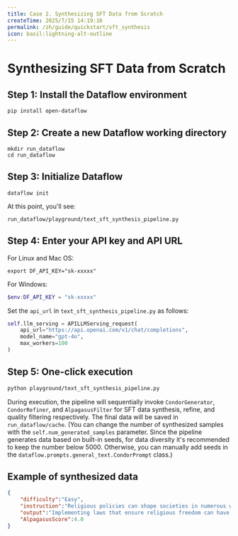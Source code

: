 ```yaml
---
title: Case 2. Synthesizing SFT Data from Scratch
createTime: 2025/7/15 14:19:16
permalink: /zh/guide/quickstart/sft_synthesis
icon: basil:lightning-alt-outline
---
```


# Synthesizing SFT Data from Scratch

## Step 1: Install the Dataflow environment
```shell
pip install open-dataflow
```

## Step 2: Create a new Dataflow working directory
```shell
mkdir run_dataflow
cd run_dataflow
```

## Step 3: Initialize Dataflow
```shell
dataflow init
```
At this point, you'll see:
```shell
run_dataflow/playground/text_sft_synthesis_pipeline.py
```

## Step 4: Enter your API key and API URL
For Linux and Mac OS:
```shell
export DF_API_KEY="sk-xxxxx"
```

For Windows:
```powershell
$env:DF_API_KEY = "sk-xxxxx"
```

Set the `api_url` in `text_sft_synthesis_pipeline.py` as follows:
```python
self.llm_serving = APILLMServing_request(
    api_url="https://api.openai.com/v1/chat/completions",
    model_name="gpt-4o",
    max_workers=100
)
```

## Step 5: One-click execution
```bash
python playground/text_sft_synthesis_pipeline.py
```

During execution, the pipeline will sequentially invoke `CondorGenerator`, `CondorRefiner`, and `AlpagasusFilter` for SFT data synthesis, refine, and quality filtering respectively. The final data will be saved in `run_dataflow/cache`. (You can change the number of synthesized samples with the `self.num_generated_samples` parameter. Since the pipeline generates data based on built-in seeds, for data diversity it's recommended to keep the number below 5000. Otherwise, you can manually add seeds in the `dataflow.prompts.general_text.CondorPrompt` class.)

## Example of synthesized data
```json
{
    "difficulty":"Easy",
    "instruction":"Religious policies can shape societies in numerous ways. One example is where policies for religious freedom allow diverse religions to coexist peacefully within a nation. Considering a country that recently implemented laws to ensure religious freedom for all its citizens, discuss some potential positive impacts these policies may have on social harmony and economic growth.",
    "output":"Implementing laws that ensure religious freedom can have several positive impacts on a country's social harmony and economic growth. However, it's important to also consider potential challenges and the steps necessary for realizing these benefits sustainably:\n\n1. **Social Harmony:**\n   - **Increased Tolerance and Understanding:** Religious freedom allows individuals to express their beliefs openly without fear of persecution. This can lead to greater tolerance and understanding among different religious communities, fostering social cohesion.\n   - **Reduction of Religious Conflicts:** By guaranteeing religious freedom, a country can reduce the likelihood of religious conflicts and tensions, promoting peace and stability within society. However, managing cultural differences requires ongoing dialogue and education to prevent deeply rooted prejudices from hindering social harmony.\n   - **Cultural Diversity and Enrichment:** The coexistence of diverse religious groups can enrich the cultural landscape of a nation, encouraging exchanges of ideas, traditions, and values that can enhance mutual respect and appreciation. Community engagement initiatives and educational programs can support this enrichment and ensure equitable treatment across all religious groups.\n\n2. **Economic Growth:**\n   - **Attracting Talent and Investment:** Religious freedom can make a country more attractive to international talent and investors who seek a stable and open environment to live and conduct business. This can lead to increased foreign direct investment and enhance the country's global economic standing. Governments and communities must actively promote inclusivity to maintain this attractiveness.\n   - **Boosting Tourism:** A reputation for religious inclusivity can boost tourism, as travelers often prefer destinations where diverse religious practices are respected. Religious festivals and sites can attract visitors, benefiting local economies. Policies ensuring safety and respect for all types of visitors are crucial for sustained tourism growth.\n   - **Encouraging Innovation and Entrepreneurship:** When individuals feel safe to express their beliefs and live according to their values, they are more likely to contribute positively to society. A diverse population can lead to a greater exchange of ideas, fostering innovation and creativity in business ventures and community projects. Long-term educational and community support systems are necessary to encourage continued innovation.\n\nTo provide a more comprehensive view, examining case studies of countries like Canada, which has successfully implemented religious freedom policies leading to vibrant multiculturalism and economic development, can offer valuable insights into strategies for sustaining these positive impacts.\n\nOverall, while laws promoting religious freedom can contribute to building a harmonious society and driving economic growth, acknowledging challenges and implementing supportive measures are essential for achieving and maintaining these benefits over time.",
    "AlpagasusScore":4.0
}
```